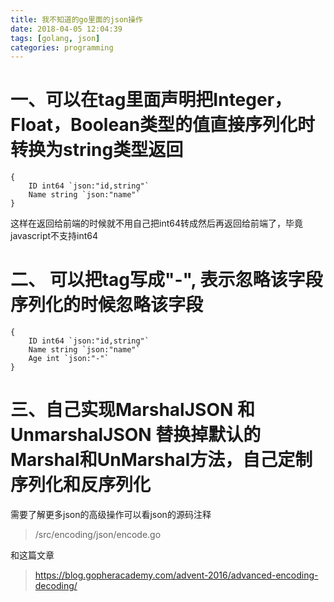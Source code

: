 ```yaml
---
title: 我不知道的go里面的json操作
date: 2018-04-05 12:04:39
tags: [golang, json]
categories: programming
---
```


# 一、可以在tag里面声明把Integer，Float，Boolean类型的值直接序列化时转换为string类型返回
``` golang
{
    ID int64 `json:"id,string"`
    Name string `json:"name"`
}
```
这样在返回给前端的时候就不用自己把int64转成然后再返回给前端了，毕竟javascript不支持int64

# 二、 可以把tag写成"-", 表示忽略该字段序列化的时候忽略该字段
``` golang
{
    ID int64 `json:"id,string"`
    Name string `json:"name"`
    Age int `json:"-"`
}
```

# 三、自己实现MarshalJSON 和 UnmarshalJSON 替换掉默认的Marshal和UnMarshal方法，自己定制序列化和反序列化

需要了解更多json的高级操作可以看json的源码注释
> /src/encoding/json/encode.go

和这篇文章
> https://blog.gopheracademy.com/advent-2016/advanced-encoding-decoding/ 
